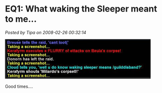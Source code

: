 # EQ1: What waking the Sleeper meant to me...

*Posted by Tipa on 2008-02-26 00:32:14*

![51cb18ba4b575ee3d8a9ae1c62a0194a.jpg](../../../uploads/2008/02/51cb18ba4b575ee3d8a9ae1c62a0194a.jpg)

Good times....


